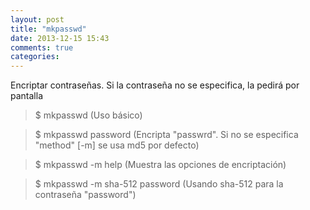 ```yaml
---
layout: post
title: "mkpasswd"
date: 2013-12-15 15:43
comments: true
categories: 
---
```

Encriptar contraseñas. Si la contraseña no se especifica, la pedirá por pantalla

>$ mkpasswd (Uso básico)

>$ mkpasswd password (Encripta "passwrd". Si no se especifica "method" [-m] se usa md5 por defecto)

>$ mkpasswd -m help (Muestra las opciones de encriptación)

>$ mkpasswd -m sha-512 password (Usando sha-512 para la contraseña "password")

